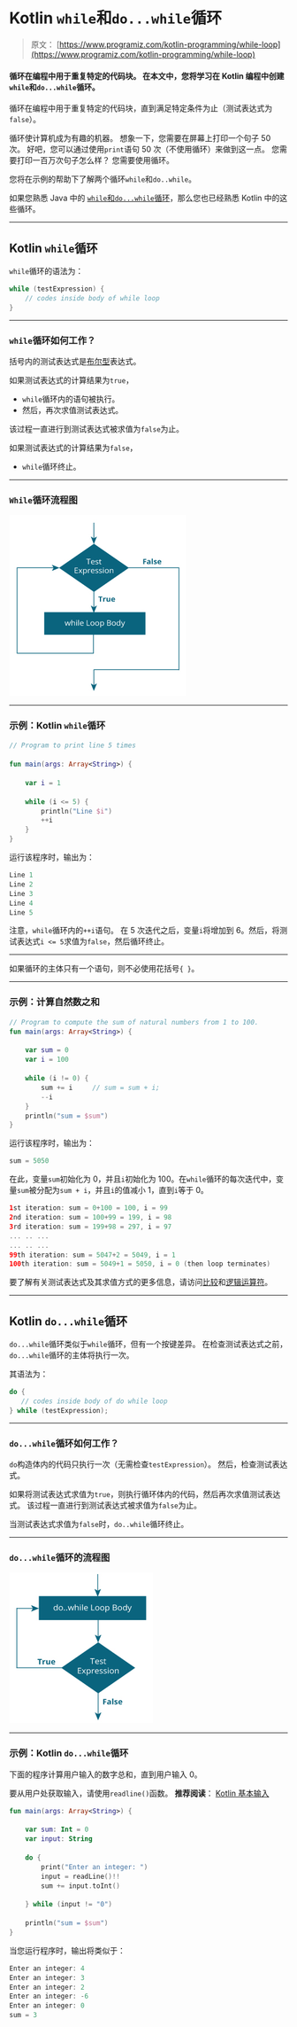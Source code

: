 # Kotlin `while`和`do...while`循环

> 原文： [https://www.programiz.com/kotlin-programming/while-loop](https://www.programiz.com/kotlin-programming/while-loop)

#### 循环在编程中用于重复特定的代码块。 在本文中，您将学习在 Kotlin 编程中创建`while`和`do...while`循环。

循环在编程中用于重复特定的代码块，直到满足特定条件为止（测试表达式为`false`）。

循环使计算机成为有趣的机器。 想象一下，您需要在屏幕上打印一个句子 50 次。 好吧，您可以通过使用`print`语句 50 次（不使用循环）来做到这一点。 您需要打印一百万次句子怎么样？ 您需要使用循环。

您将在示例的帮助下了解两个循环`while`和`do..while`。

如果您熟悉 Java 中的 [`while`和`do...while`循环](/java-programming/do-while-loop "Java while and do...while Loop")，那么您也已经熟悉 Kotlin 中的这些循环。

* * *

## Kotlin `while`循环

`while`循环的语法为：

```kt
while (testExpression) {
    // codes inside body of while loop
}
```

* * *

### `while`循环如何工作？

括号内的测试表达式是[布尔型](/kotlin-programming/variable-types#boolean "Kotlin Boolean type")表达式。

如果测试表达式的计算结果为`true`，

*   `while`循环内的语句被执行。
*   然后，再次求值测试表达式。

该过程一直进行到测试表达式被求值为`false`为止。

如果测试表达式的计算结果为`false`，

*   `while`循环终止。

* * *

### `While`循环流程图

![Kotlin while Loop Flowchart](img/69bcd7638f965b92cca3ec582adc1896.png)

* * *

### 示例：Kotlin `while`循环

```kt
// Program to print line 5 times

fun main(args: Array<String>) {

    var i = 1

    while (i <= 5) {
        println("Line $i")
        ++i
    }
}
```

运行该程序时，输出为：

```kt
Line 1
Line 2
Line 3
Line 4
Line 5
```

注意，`while`循环内的`++i`语句。 在 5 次迭代之后，变量`i`将增加到 6。然后，将测试表达式`i <= 5`求值为`false`，然后循环终止。

* * *

如果循环的主体只有一个语句，则不必使用花括号`{ }`。

* * *

### 示例：计算自然数之和

```kt
// Program to compute the sum of natural numbers from 1 to 100.
fun main(args: Array<String>) {

    var sum = 0
    var i = 100

    while (i != 0) {
        sum += i     // sum = sum + i;
        --i
    }
    println("sum = $sum")
}
```

运行该程序时，输出为：

```kt
sum = 5050
```

在此，变量`sum`初始化为 0，并且`i`初始化为 100。在`while`循环的每次迭代中，变量`sum`被分配为`sum + i`，并且`i`的值减小 1，直到`i`等于 0。

```kt
1st iteration: sum = 0+100 = 100, i = 99
2nd iteration: sum = 100+99 = 199, i = 98
3rd iteration: sum = 199+98 = 297, i = 97
... .. ...
... .. ...
99th iteration: sum = 5047+2 = 5049, i = 1
100th iteration: sum = 5049+1 = 5050, i = 0 (then loop terminates)
```

要了解有关测试表达式及其求值方式的更多信息，请访问[比较](/kotlin-programming/operators#comparison-equality "Kotlin comparison Operators")和[逻辑运算符](/kotlin-programming/operators#logical "Kotlin Logical Operators")。

* * *

## Kotlin `do...while`循环

`do...while`循环类似于`while`循环，但有一个按键差异。 在检查测试表达式之前，`do...while`循环的主体将执行一次。

其语法为：

```kt
do {
   // codes inside body of do while loop
} while (testExpression);
```

* * *

### `do...while`循环如何工作？

`do`构造体内的代码只执行一次（无需检查`testExpression`）。 然后，检查测试表达式。

如果将测试表达式求值为`true`，则执行循环体内的代码，然后再次求值测试表达式。 该过程一直进行到测试表达式被求值为`false`为止。

当测试表达式求值为`false`时，`do..while`循环终止。

* * *

### `do...while`循环的流程图

![Kotlin do...while Loop flowchart](img/0f29f5731fdfd70e287633a0e825620f.png)

* * *

### 示例：Kotlin `do...while`循环

下面的程序计算用户输入的数字总和，直到用户输入 0。

要从用户处获取输入，请使用`readline()`函数。 **推荐阅读**： [Kotlin 基本输入](/kotlin-programming/input-output#input)

```kt
fun main(args: Array<String>) {

    var sum: Int = 0
    var input: String

    do {
        print("Enter an integer: ")
        input = readLine()!!
        sum += input.toInt()

    } while (input != "0")

    println("sum = $sum")
}
```

当您运行程序时，输出将类似于：

```kt
Enter an integer: 4
Enter an integer: 3
Enter an integer: 2
Enter an integer: -6
Enter an integer: 0
sum = 3

```